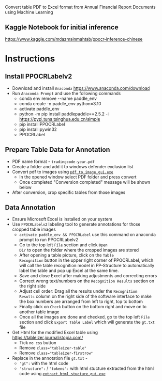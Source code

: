 Convert table PDF to Excel format from Annual Financial Report Documents using Machine Learning

## Kaggle Notebook for initial inference
https://www.kaggle.com/mdazmainmahtab/ppocr-inference-chinese

# Instructions

## Install PPOCRLabelv2
* Download and install <code>Anaconda</code> https://www.anaconda.com/download
* Run <code>Anaconda Prompt</code> and use the following commands
  * conda env remove --name paddle_env
  * conda create -n paddle_env python=3.10
  * activate paddle_env
  * python -m pip install paddlepaddle==2.5.2 -i https://pypi.tuna.tsinghua.edu.cn/simple
  * pip install PPOCRLabel
  * pip install pywin32
  * PPOCRLabel

## Prepare Table Data for Annotation
* PDF name format - <code>tradingcode-year.pdf</code>
* Create a folder and add it to windows defender exclusion list
* Convert pdf to images using <code>[pdf_to_image_gui.exe](https://github.com/AzmainO7/FRC-ML-Project-01/releases/download/Preview/pdf_to_image_gui.exe)</code>
  <!-- * Run <code>Anaconda Prompt</code>
  * Copy & paste <code>activate paddle_env && python "...\pdf_to_image_gui.py"</code>, replace "...\pdf_to_image_gui.py" with the actual path where <code>pdf_to_image_gui.py</code> is stored in your device -->
  * In the opened window select PDF folder and press convert
  * Once completed "Conversion completed" message will be shown below
* After conversion, crop specific tables from those images
  
## Data Annotation
* Ensure Microsoft Excel is installed on your system
* Use <code>PPOCRLabelv2</code> labeling tool to generate annotations for those cropped table images
  * <code>activate paddle_env && PPOCRLabel</code> use this command on anaconda prompt to run PPOCRLabelv2
  * Go to the top left <code>File</code> section and click <code>Open Dir</code> to open the folder where the cropped images are stored
  * After opening a table picture, click on the <code>Table Recognition</code> button in the upper right corner of PPOCRLabel, which will call the table recognition model in PP-Structure to automatically label the table and pop up Excel at the same time.
  * Save and close Excel after making adjustments and correcting errors
  * Correct wrong text/numbers on the <code>Recognition Results</code> section on the right side
  * Adjust cell order: Drag all the results under the <code>Recognition Results</code> column on the right side of the software interface to make the box numbers are arranged from left to right, top to bottom
  * Finally click on <code>Check</code> button on the bottom right and move on to another table image
  * Once all the images are done and checked, go to the top left <code>File</code> section and click <code>Export Table Label</code> which will generate the <code>gt.txt</code> file
* Get Html for the modified Excel table using https://tableizer.journalistopia.com/
  * Tick <code>no css</code> button
  * Remove <code>class="tableizer-table"</code>
  * Remove <code>class="tableizer-firstrow"</code>
* Replace in the annotation file <code>gt.txt</code> -
  * <code>"gt":</code> with the html code
  * <code>"structure":</code> / <code>"tokens":</code> with html stucture extracted from the html code using <code>[extract_html_stucture_gui.exe](https://github.com/AzmainO7/FRC-ML-Project-01/releases/download/Preview/extract_html_stucture_gui.exe)</code>

